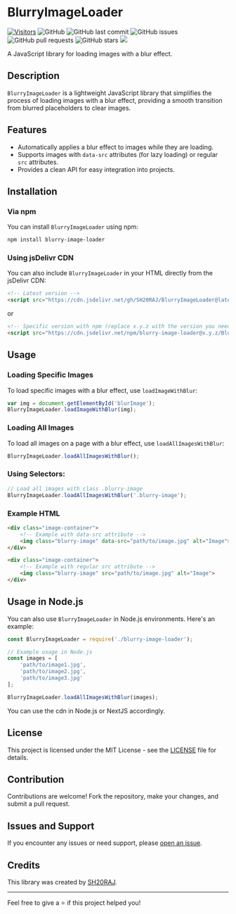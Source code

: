 # BlurryImageLoader

[![Visitors](https://api.visitorbadge.io/api/visitors?path=https%3A%2F%2Fgithub.com%2FSH20RAJ%2FBlurryImageLoader%2F&labelColor=%23ff8a65&countColor=%23d9e3f0&style=flat)](https://visitorbadge.io/status?path=https%3A%2F%2Fgithub.com%2FSH20RAJ%2FBlurryImageLoader%2F)
![GitHub](https://img.shields.io/github/license/SH20RAJ/BlurryImageLoader?)
![GitHub last commit](https://img.shields.io/github/last-commit/SH20RAJ/BlurryImageLoader)
![GitHub issues](https://img.shields.io/github/issues/SH20RAJ/BlurryImageLoader)
![GitHub pull requests](https://img.shields.io/github/issues-pr/SH20RAJ/BlurryImageLoader)
![GitHub stars](https://img.shields.io/github/stars/SH20RAJ/BlurryImageLoader?style=social)
[![](https://data.jsdelivr.com/v1/package/gh/sh20raj/BlurryImageLoader/badge)](https://www.jsdelivr.com/package/gh/sh20raj/BlurryImageLoader)

A JavaScript library for loading images with a blur effect.

## Description

`BlurryImageLoader` is a lightweight JavaScript library that simplifies the process of loading images with a blur effect, providing a smooth transition from blurred placeholders to clear images.

## Features

- Automatically applies a blur effect to images while they are loading.
- Supports images with `data-src` attributes (for lazy loading) or regular `src` attributes.
- Provides a clean API for easy integration into projects.

## Installation

### Via npm

You can install `BlurryImageLoader` using npm:

```bash
npm install blurry-image-loader
```

### Using jsDelivr CDN

You can also include `BlurryImageLoader` in your HTML directly from the jsDelivr CDN:

```html
<!-- Latest version -->
<script src="https://cdn.jsdelivr.net/gh/SH20RAJ/BlurryImageLoader@latest/BlurryImageLoader.js"></script>
```
or
```html
<!-- Specific version with npm (replace x.y.z with the version you need) -->
<script src="https://cdn.jsdelivr.net/npm/blurry-image-loader@x.y.z/BlurryImageLoader.js"></script>
```

## Usage

### Loading Specific Images

To load specific images with a blur effect, use `loadImageWithBlur`:

```javascript
var img = document.getElementById('blurImage');
BlurryImageLoader.loadImageWithBlur(img);
```

### Loading All Images

To load all images on a page with a blur effect, use `loadAllImagesWithBlur`:

```javascript
BlurryImageLoader.loadAllImagesWithBlur();
```

### Using Selectors:

```javascript
// Load all images with class .blurry-image
BlurryImageLoader.loadAllImagesWithBlur('.blurry-image');
```

### Example HTML

```html
<div class="image-container">
    <!-- Example with data-src attribute -->
    <img class="blurry-image" data-src="path/to/image.jpg" alt="Image">
</div>

<div class="image-container">
    <!-- Example with regular src attribute -->
    <img class="blurry-image" src="path/to/image.jpg" alt="Image">
</div>
```

## Usage in Node.js

You can also use `BlurryImageLoader` in Node.js environments. Here's an example:

```javascript
const BlurryImageLoader = require('./blurry-image-loader');

// Example usage in Node.js
const images = [
    'path/to/image1.jpg',
    'path/to/image2.jpg',
    'path/to/image3.jpg'
];

BlurryImageLoader.loadAllImagesWithBlur(images);
```

You can use the cdn in Node.js or NextJS accordingly.

## License

This project is licensed under the MIT License - see the [LICENSE](LICENSE) file for details.

## Contribution

Contributions are welcome! Fork the repository, make your changes, and submit a pull request.

## Issues and Support

If you encounter any issues or need support, please [open an issue](https://github.com/SH20RAJ/BlurryImageLoader/issues).

## Credits

This library was created by [SH20RAJ](https://github.com/SH20RAJ).

---

Feel free to give a ⭐️ if this project helped you!
